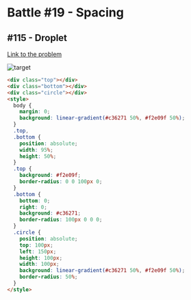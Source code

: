 # Battle #19 - Spacing

## #115 - Droplet

[Link to the problem](https://cssbattle.dev/play/115)

![target](https://cssbattle.dev/targets/115.png)


```html
<div class="top"></div>
<div class="bottom"></div>
<div class="circle"></div>
<style>
  body {
    margin: 0;
    background: linear-gradient(#c36271 50%, #f2e09f 50%);
  }
  .top,
  .bottom {
    position: absolute;
    width: 95%;
    height: 50%;
  }
  .top {
    background: #f2e09f;
    border-radius: 0 0 100px 0;
  }
  .bottom {
    bottom: 0;
    right: 0;
    background: #c36271;
    border-radius: 100px 0 0 0;
  }
  .circle {
    position: absolute;
    top: 100px;
    left: 150px;
    height: 100px;
    width: 100px;
    background: linear-gradient(#c36271 50%, #f2e09f 50%);
    border-radius: 50%;
  }
</style>
```
